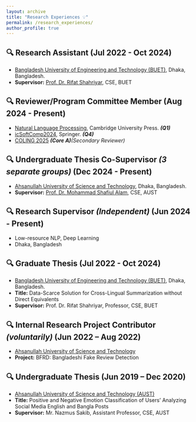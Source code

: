 ```yaml
---
layout: archive
title: "Research Experiences 💡"
permalink: /research_experiences/
author_profile: true
---
```


## 🔍 Research Assistant (Jul 2022 - Oct 2024)
- [Bangladesh University of Engineering and Technology (BUET)](https://cse.buet.ac.bd/), Dhaka, Bangladesh.
- **Supervisor:** [Prof. Dr. Rifat Shahriyar](https://scholar.google.com.au/citations?user=p-w4hOUAAAAJ&hl=en), CSE, BUET

## 🔍 Reviewer/Program Committee Member (Aug 2024 - Present)
- [Natural Language Processing](https://www.cambridge.org/core/journals/natural-language-processing), Cambridge University Press. ***(Q1)***
-  [icSoftComp2024](https://www.charusat.ac.in/icSoftComp2024/index.php), Springer. ***(Q4)***
- [COLING 2025](https://coling2025.org/) ***(Core A)**(Secondary Reviewer)*

## 🔍 Undergraduate Thesis Co-Supervisor *(3 separate groups)* (Dec 2024 - Present)
- [Ahsanullah University of Science and Technology](www.aust.edu), Dhaka, Bangladesh.
- **Supervisor:** [Prof. Dr. Mohammad Shafiul Alam](https://scholar.google.com/citations?user=5ZXfn_cAAAAJ&hl=en), CSE, AUST

## 🔍 Research Supervisor *(Independent)* (Jun 2024 - Present)
- Low-resource NLP, Deep Learning
- Dhaka, Bangladesh

## 🔍 Graduate Thesis (Jul 2022 - Oct 2024)
- [Bangladesh University of Engineering and Technology (BUET)](https://cse.buet.ac.bd/), Dhaka, Bangladesh.
- **Title:** Data-Scarce Solution for Cross-Lingual Summarization without Direct Equivalents
- **Supervisor:** Prof. Dr. Rifat Shahriyar, Professor, CSE, BUET

## 🔍 Internal Research Project Contributor *(voluntarily)* (Jun 2022 – Aug 2022)
- [Ahsanullah University of Science and Technology](www.aust.edu)
- **Project:** BFRD: Bangladeshi Fake Review Detection

## 🔍 Undergraduate Thesis (Jun 2019 – Dec 2020)
- [Ahsanullah University of Science and Technology (AUST)](www.aust.edu)
- **Title:** Positive and Negative Emotion Classification of Users’ Analyzing Social Media English and Bangla Posts
- **Supervisor:** Mr. Nazmus Sakib, Assistant Professor, CSE, AUST
